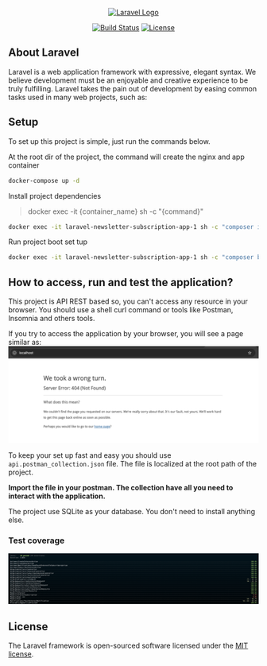 <p align="center"><a href="https://laravel.com" target="_blank"><img src="https://raw.githubusercontent.com/laravel/art/master/logo-lockup/5%20SVG/2%20CMYK/1%20Full%20Color/laravel-logolockup-cmyk-red.svg" width="400" alt="Laravel Logo"></a></p>

<p align="center">
<a href="https://github.com/laravel/framework/actions"><img src="https://github.com/laravel/framework/workflows/tests/badge.svg" alt="Build Status"></a>
<a href="https://packagist.org/packages/laravel/framework"><img src="https://img.shields.io/packagist/l/laravel/framework" alt="License"></a>
</p>

## About Laravel

Laravel is a web application framework with expressive, elegant syntax. We believe development must be an enjoyable and creative experience to be truly fulfilling. Laravel takes the pain out of development by easing common tasks used in many web projects, such as:

## Setup
To set up this project is simple, just run the commands below.

At the root dir of the project, the command will create the nginx and app container
```sh
docker-compose up -d
```

Install project dependencies
> docker exec -it {container_name} sh -c "{command}"
```sh
docker exec -it laravel-newsletter-subscription-app-1 sh -c "composer install"
```

Run project boot set tup
```sh
docker exec -it laravel-newsletter-subscription-app-1 sh -c "composer boot-project"
```

## How to access, run and test the application?
This project is API REST based so, you can't access any resource in your browser. You should use a shell curl command or tools like Postman, Insomnia and others tools.

If you try to access the application by your browser, you will see a page similar as:
<img src=".github/assets/404-error.png" />

To keep your set up fast and easy you should use `api.postman_collection.json` file. The file is localized at the root path of the project.

**Import the file in your postman. The collection have all you need to interact with the application.**

The project use SQLite as your database. You don't need to install anything else.

### Test coverage
<img src=".github/assets/coverage.png" />

## License

The Laravel framework is open-sourced software licensed under the [MIT license](https://opensource.org/licenses/MIT).
